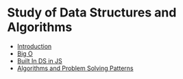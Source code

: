 # Study of Data Structures and Algorithms

- [Introduction](./notes/00_intro.md)
- [Big O](./notes/01_bigO.md)
- [Built In DS in JS](./notes/02_builtInJsDS.md)
- [Algorithms and Problem Solving Patterns](./notes/03_Algs-ProblemSolvingPatterns.md)
